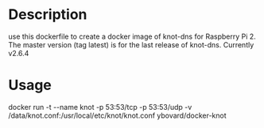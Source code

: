 # Description
use this dockerfile to create a docker image of knot-dns for Raspberry Pi 2. The master version (tag latest) is for the last release of knot-dns. Currently v2.6.4

# Usage
docker run -t --name knot -p 53:53/tcp -p 53:53/udp -v /data/knot.conf:/usr/local/etc/knot/knot.conf ybovard/docker-knot
